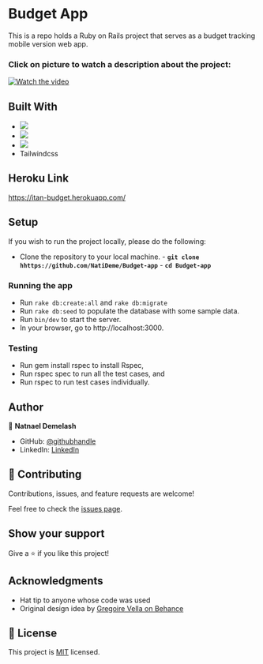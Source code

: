 # Budget App

This is a repo holds a Ruby on Rails project that serves as a budget tracking mobile version web app.

### Click on picture to watch a description about the project:
[![Watch the video]()](https://drive.google.com/file/d/1tk1QpcStTDCFR-7_85tuyGhbuGeQn10w/view?usp=sharing)
## Built With

- ![](https://img.shields.io/badge/Github-blueviolet)
- ![](https://img.shields.io/badge/Ruby-red)
- ![](https://img.shields.io/badge/postgres-%23316192.svg?style=for-the-badge&logo=postgresql&logoColor=white)
- Tailwindcss

## Heroku Link

https://itan-budget.herokuapp.com/

## Setup

If you wish to run the project locally, please do the following:

- Clone the repository to your local machine. - **`git clone hhttps://github.com/NatiDeme/Budget-app`** - **`cd Budget-app`**

### Running the app

- Run `rake db:create:all` and `rake db:migrate`
- Run `rake db:seed` to populate the database with some sample data.
- Run `bin/dev` to start the server.
- In your browser, go to http://localhost:3000.

### Testing

- Run gem install rspec to install Rspec,
- Run rspec spec to run all the test cases, and
- Run rspec to run test cases individually.

## Author

👤 **Natnael Demelash**

- GitHub: [@githubhandle](https://github.com/NatiDeme)
- LinkedIn: [LinkedIn](https://www.linkedin.com/in/natnael-demelash/)

## 🤝 Contributing

Contributions, issues, and feature requests are welcome!

Feel free to check the [issues page](https://github.com/Terbeche/Catalog-Ruby-Capstone/issues).

## Show your support

Give a ⭐️ if you like this project!

## Acknowledgments

- Hat tip to anyone whose code was used
- Original design idea by [Gregoire Vella on Behance](https://www.behance.net/gregoirevella)

## 📝 License

This project is [MIT](./MIT.md) licensed.
